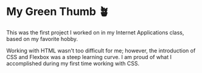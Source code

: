 # My Green Thumb 🪴

This was the first project I worked on in my Internet Applications class, based on my favorite hobby.<br>

Working with HTML wasn't too difficult for me; however, the introduction of CSS and Flexbox was a steep learning curve. I am proud of what I accomplished during my first time working with CSS.
